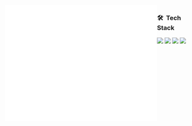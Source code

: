 [neovim]: https://neovim.io/
[arch]: https://archlinux.org
[java]: https://www.java.com
[dotnet]: https://dotnet.microsoft.com

<img align="left" src="/github-metrics.svg" alt="Metrics" width="400">

### 🛠 &nbsp;Tech Stack
[<img src="https://www.vectorlogo.zone/logos/archlinux/archlinux-ar21.svg" width="200px" />][arch]
[<img src="https://www.vectorlogo.zone/logos/neovimio/neovimio-ar21.svg" width="200px" />][neovim]
[<img src="https://www.vectorlogo.zone/logos/java/java-ar21.svg" width="200px" />][java]
[<img src="https://www.vectorlogo.zone/logos/dotnet/dotnet-ar21.svg" width="200px" />][dotnet]
